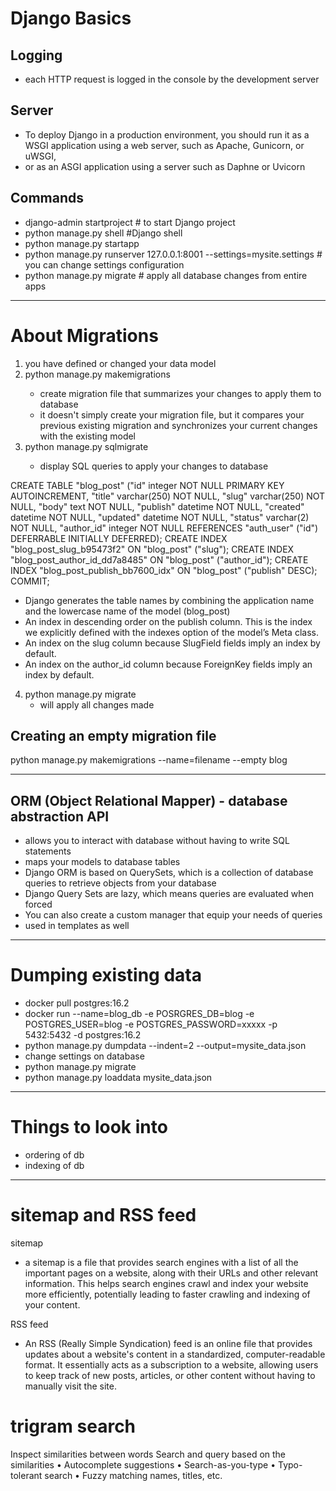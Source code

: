 
# Django Basics
## Logging
- each HTTP request is logged in the console by the development server

## Server
- To deploy Django in a production environment, you should run it as a WSGI application using a web server, such as Apache, Gunicorn, or uWSGI,
- or as an ASGI application using a server such as Daphne or Uvicorn

## Commands
- django-admin startproject <project name> # to start Django project
- python manage.py shell #Django shell
- python manage.py startapp <appname>
- python manage.py runserver 127.0.0.1:8001 --settings=mysite.settings # you can change settings configuration
- python manage.py migrate # apply all database changes from entire apps


------------------------------------------------------------------------------------------
# About Migrations

1. you have defined or changed your data model 
2. python manage.py makemigrations <appname> 
    - create migration file that summarizes your changes to apply them to database
   - it doesn't simply create your migration file, but it compares your previous existing migration and synchronizes your current changes with the existing model
3. python manage.py sqlmigrate <appname> <migration id>
   - display SQL queries to apply your changes to database

CREATE TABLE "blog_post" ("id" integer NOT NULL PRIMARY KEY AUTOINCREMENT, 
            "title" varchar(250) NOT NULL, "slug" varchar(250) NOT NULL, 
            "body" text NOT NULL, "publish" datetime NOT NULL, "created" datetime NOT NULL, 
            "updated" datetime NOT NULL, "status" varchar(2) NOT NULL, 
            "author_id" integer NOT NULL REFERENCES "auth_user" ("id") DEFERRABLE INITIALLY DEFERRED);
CREATE INDEX "blog_post_slug_b95473f2" ON "blog_post" ("slug");
CREATE INDEX "blog_post_author_id_dd7a8485" ON "blog_post" ("author_id");
CREATE INDEX "blog_post_publish_bb7600_idx" ON "blog_post" ("publish" DESC);
COMMIT;

- Django generates the table names by combining the application name and the lowercase name of the model (blog_post)
- An index in descending order on the publish column. This is the index we explicitly defined with the indexes option of the model’s Meta class.
- An index on the slug column because SlugField fields imply an index by default.
- An index on the author_id column because ForeignKey fields imply an index by default.

4. python manage.py migrate
   - will apply all changes made

## Creating an empty migration file
python manage.py makemigrations --name=filename --empty blog

------------------------------------------------------------------------------------------
##  ORM (Object Relational Mapper) - database abstraction API
- allows you to interact with database without having to write SQL statements
- maps your models to database tables
- Django ORM is based on QuerySets, which is a collection of database queries to retrieve objects from your database
- Django Query Sets are lazy, which means queries are evaluated when forced
- You can also create a custom manager that equip your needs of queries
- used in templates as well

------------------------------------------------------------------------------------------
# Dumping existing data
- docker pull postgres:16.2
- docker run --name=blog_db -e POSRGRES_DB=blog -e POSTGRES_USER=blog -e POSTGRES_PASSWORD=xxxxx -p 5432:5432 -d postgres:16.2
- python manage.py dumpdata --indent=2 --output=mysite_data.json
- change settings on database
- python manage.py migrate
- python manage.py loaddata mysite_data.json

------------------------------------------------------------------------------------------
# Things to look into
- ordering of db
- indexing of db

------------------------------------------------------------------------------------------
# sitemap and RSS feed
sitemap
- a sitemap is a file that provides search engines with a list of all the important pages on a website, along with their URLs and other relevant information. This helps search engines crawl and index your website more efficiently, potentially leading to faster crawling and indexing of your content. 

RSS feed
- An RSS (Really Simple Syndication) feed is an online file that provides updates about a website's content in a standardized, computer-readable format. It essentially acts as a subscription to a website, allowing users to keep track of new posts, articles, or other content without having to manually visit the site.

# trigram search
Inspect similarities between words
Search and query based on the similarities
	•	Autocomplete suggestions
	•	Search-as-you-type
	•	Typo-tolerant search
	•	Fuzzy matching names, titles, etc.